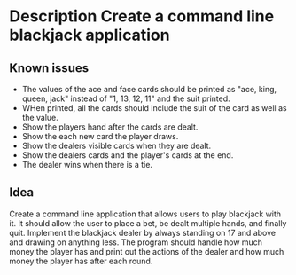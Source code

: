 
# Description Create a command line blackjack application 

## Known issues
- The values of the ace and face cards should be printed as "ace, king, queen, jack" instead of "1, 13, 12, 11" and the suit printed.
- WHen printed, all the cards should include the suit of the card as well as the value.
- Show the players hand after the cards are dealt.
- Show the each new card the player draws.
- Show the dealers visible cards when they are dealt.
- Show the dealers cards and the player's cards at the end.
- The dealer wins when there is a tie.

## Idea

Create a command line application that allows users to play blackjack with it. It should allow the user to place a bet, be dealt multiple hands, and finally quit. Implement the blackjack dealer by always standing on 17 and above and drawing on anything less. The program should handle how much money the player has and print out the actions of the dealer and how much money the player has after each round.
